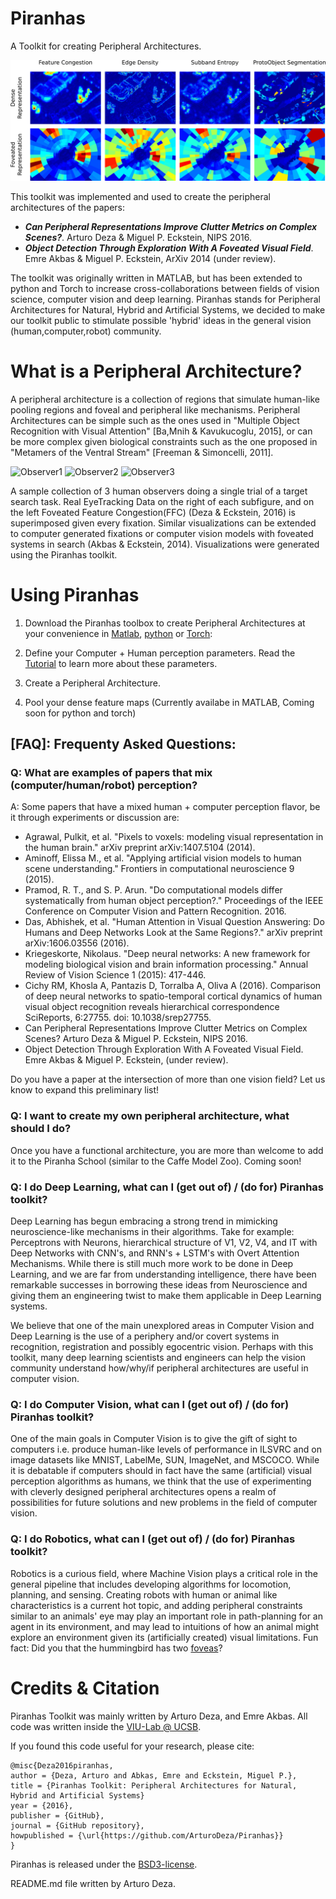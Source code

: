 # Piranhas
A Toolkit for creating Peripheral Architectures.

![FoveatedRepresentations](/images/Total_Foveated_Cartoon.png)

This toolkit was implemented and used to create the peripheral architectures of the papers:
* **_Can Peripheral Representations Improve Clutter Metrics on Complex Scenes?_**. Arturo Deza & Miguel P. Eckstein, NIPS 2016.
* **_Object Detection Through Exploration With A Foveated Visual Field_**. Emre Akbas & Miguel P. Eckstein, ArXiv 2014 (under review).

The toolkit was originally written in MATLAB, but has been extended to python and Torch to increase cross-collaborations between fields of vision science, computer vision and deep learning. Piranhas stands for Peripheral Architectures for Natural, Hybrid and Artificial Systems, we decided to make our toolkit public to stimulate possible 'hybrid' ideas in the general vision (human,computer,robot) community.

# What is a Peripheral Architecture?
A peripheral architecture is a collection of regions that simulate human-like pooling regions and foveal and peripheral like mechanisms. Peripheral Architectures can be simple such as the ones used in "Multiple Object Recognition with Visual Attention" [Ba,Mnih & Kavukucoglu, 2015], or can be more complex given biological constraints such as the one proposed in "Metamers of the Ventral Stream" [Freeman & Simoncelli, 2011].

![Observer1](http://imgur.com/uhw8Lq3.gif) ![Observer2](http://imgur.com/SL0WTgH.gif) ![Observer3](http://imgur.com/aeUku3o.gif)

A sample collection of 3 human observers doing a single trial of a target search task. Real EyeTracking Data on the right of each subfigure, and on the left Foveated Feature Congestion(FFC) (Deza & Eckstein, 2016) is superimposed given every fixation. Similar visualizations can be extended to computer generated fixations or computer vision models with foveated systems in search (Akbas & Eckstein, 2014). Visualizations were generated using the Piranhas toolkit.

# Using Piranhas

1. Download the Piranhas toolbox to create Peripheral Architectures at your convenience in [Matlab](https://github.com/ArturoDeza/Piranhas/tree/master/MATLAB), [python](https://github.com/ArturoDeza/Piranhas/tree/master/python) or [Torch](https://github.com/ArturoDeza/Piranhas/tree/master/torch):

2. Define your Computer + Human perception parameters. Read the [Tutorial](https://github.com/ArturoDeza/Piranhas/tree/master/Tutorial) to learn more about these parameters.

3. Create a Peripheral Architecture.

4. Pool your dense feature maps (Currently availabe in MATLAB, Coming soon for python and torch)

## [FAQ]: Frequenty Asked Questions:

### Q: What are examples of papers that mix (computer/human/robot) perception?

A: Some papers that have a mixed human + computer perception flavor, be it through experiments or discussion are:

* Agrawal, Pulkit, et al. "Pixels to voxels: modeling visual representation in the human brain." arXiv preprint arXiv:1407.5104 (2014).
* Aminoff, Elissa M., et al. "Applying artificial vision models to human scene understanding." Frontiers in computational neuroscience 9 (2015).
* Pramod, R. T., and S. P. Arun. "Do computational models differ systematically from human object perception?." Proceedings of the IEEE Conference on Computer Vision and Pattern Recognition. 2016.
* Das, Abhishek, et al. "Human Attention in Visual Question Answering: Do Humans and Deep Networks Look at the Same Regions?." arXiv preprint arXiv:1606.03556 (2016).
* Kriegeskorte, Nikolaus. "Deep neural networks: A new framework for modeling biological vision and brain information processing." Annual Review of Vision Science 1 (2015): 417-446.
* Cichy RM, Khosla A, Pantazis D, Torralba A, Oliva A (2016). Comparison of deep neural networks to spatio-temporal cortical dynamics of human visual object recognition reveals hierarchical correspondence SciReports, 6:27755. doi: 10.1038/srep27755.
* Can Peripheral Representations Improve Clutter Metrics on Complex Scenes? Arturo Deza & Miguel P. Eckstein, NIPS 2016.
* Object Detection Through Exploration With A Foveated Visual Field. Emre Akbas & Miguel P. Eckstein, (under review).

Do you have a paper at the intersection of more than one vision field? Let us know to expand this preliminary list!

### Q: I want to create my own peripheral architecture, what should I do?

Once you have a functional architecture, you are more than welcome to add it to the Piranha School (similar to the Caffe Model Zoo). 
Coming soon!

### Q: I do Deep Learning, what can I (get out of) / (do for)  Piranhas toolkit?

Deep Learning has begun embracing a strong trend in mimicking neuroscience-like mechanisms in their algorithms. Take for example: Perceptrons with Neurons, hierarchical structure of V1, V2, V4, and IT with Deep Networks with CNN's, and RNN's + LSTM's with Overt Attention Mechanisms.
While there is still much more work to be done in Deep Learning, and we are far from understanding intelligence, there have been remarkable successes
in borrowing these ideas from Neuroscience and giving them an engineering twist to make them applicable in Deep Learning systems.

We believe that one of the main unexplored areas in Computer Vision and Deep Learning is the use of a periphery and/or covert systems in recognition, registration and possibly egocentric vision. Perhaps with this toolkit, many deep learning scientists and engineers can help the vision community understand how/why/if peripheral architectures are useful in computer vision.

### Q: I do Computer Vision, what can I (get out of) / (do for) Piranhas toolkit?

One of the main goals in Computer Vision is to give the gift of sight to computers i.e. produce human-like levels of performance in ILSVRC and on image datasets like MNIST, LabelMe, SUN, ImageNet, and MSCOCO. While it is debatable if computers should in fact have the same (artificial) visual perception algorithms as humans, we think that the use of experimenting with cleverly designed peripheral architectures opens a realm of possibilities for future solutions and new problems in the field of computer vision. 

### Q: I do Robotics, what can I (get out of) / (do for) Piranhas toolkit?

Robotics is a curious field, where Machine Vision plays a critical role in the general pipeline that includes developing algorithms for locomotion, planning, and sensing. Creating robots with human or animal like characteristics is a current hot topic, and adding peripheral constraints similar to an animals' eye may play an important role in path-planning for an agent in its environment, and may lead to intuitions of how an animal might explore an environment given its (artificially created) visual limitations. Fun fact: Did you that the hummingbird has two [foveas](https://en.wikipedia.org/wiki/Fovea_centralis)?

# Credits & Citation
Piranhas Toolkit was mainly written by Arturo Deza, and Emre Akbas. All code was written inside the 
[VIU-Lab @ UCSB](https://labs.psych.ucsb.edu/eckstein/miguel/index.htm).

If you found this code useful for your research, please cite:
```
@misc{Deza2016piranhas,
author = {Deza, Arturo and Abkas, Emre and Eckstein, Miguel P.},
title = {Piranhas Toolkit: Peripheral Architectures for Natural, Hybrid and Artificial Systems}
year = {2016},
publisher = {GitHub},
journal = {GitHub repository},
howpublished = {\url{https://github.com/ArturoDeza/Piranhas}}
}
```

Piranhas is released under the [BSD3-license](https://github.com/ArturoDeza/Piranhas/blob/master/license.txt).

README.md file written by Arturo Deza.
